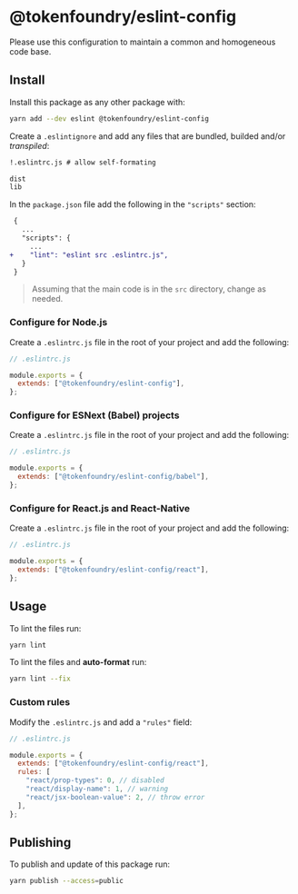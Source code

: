 # @tokenfoundry/eslint-config

Please use this configuration to maintain a common and homogeneous code base.

## Install

Install this package as any other package with:

```sh
yarn add --dev eslint @tokenfoundry/eslint-config
```

Create a `.eslintignore` and add any files that are bundled, builded and/or _transpiled_:

```txt
!.eslintrc.js # allow self-formating

dist
lib
```

In the `package.json` file add the following in the `"scripts"` section:

```diff
 {
   ...
   "scripts": {
     ...
+    "lint": "eslint src .eslintrc.js",
   }
 }
```

> Assuming that the main code is in the `src` directory, change as needed.

### Configure for Node.js

Create a `.eslintrc.js` file in the root of your project and add the following:

```js
// .eslintrc.js

module.exports = {
  extends: ["@tokenfoundry/eslint-config"],
};
```

### Configure for ESNext (Babel) projects

Create a `.eslintrc.js` file in the root of your project and add the following:

```js
// .eslintrc.js

module.exports = {
  extends: ["@tokenfoundry/eslint-config/babel"],
};
```

### Configure for React.js and React-Native

Create a `.eslintrc.js` file in the root of your project and add the following:

```js
// .eslintrc.js

module.exports = {
  extends: ["@tokenfoundry/eslint-config/react"],
};
```

## Usage

To lint the files run:

```sh
yarn lint
```

To lint the files and **auto-format** run:

```sh
yarn lint --fix
```

### Custom rules

Modify the `.eslintrc.js` and add a `"rules"` field:

```js
// .eslintrc.js

module.exports = {
  extends: ["@tokenfoundry/eslint-config/react"],
  rules: [
    "react/prop-types": 0, // disabled
    "react/display-name": 1, // warning
    "react/jsx-boolean-value": 2, // throw error
  ],
};
```

## Publishing

To publish and update of this package run:

```sh
yarn publish --access=public
```

